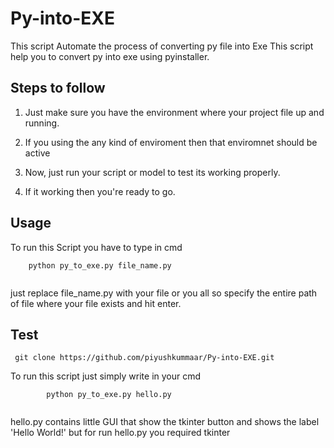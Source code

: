 # Py-into-EXE
This script Automate the process of converting py file into Exe
This script help you to convert py into exe using pyinstaller.

## Steps to follow

1. Just make sure you have the environment where your project file up and running.

2. If you using the any kind of enviroment then that enviromnet should be active

3. Now, just run your script or model to test its working  properly.

4. If it working then you're ready to go.

## Usage

To run this Script you have to type in cmd  

```
    python py_to_exe.py file_name.py 
   
```

just replace file_name.py with your file or you all so specify the entire path of file where your file exists and hit enter. 

## Test

```
 git clone https://github.com/piyushkummaar/Py-into-EXE.git
```

To run this script just simply write in your cmd 

```
        python py_to_exe.py hello.py 
        
```
hello.py contains little GUI that show the tkinter button and shows the label 'Hello World!' 
but for run hello.py you required tkinter

